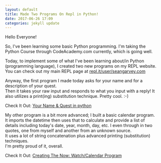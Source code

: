```yaml
---
layout: default
title: Made Two Programs On Repl in Python!
date: 2017-06-26 17:09
categories: jekyll update
---
```


Hello Everyone!

So, I've been learning some basic Python programming.  I'm taking the Python Course through CodeAcademy.com currently, which is going well.  

Today, to implement some of what I've been learning about/in Python (programming language), I created two new programs on my REPL website. You can check out my main REPL page at <a href="repl.it/user/seangarvey.com">repl.it/user/seangarvey.com</a>

Anyway, the first program I made today asks for your name and for a description of your quest.  
Then it takes your raw input and responds to what you input with a reply! 
It also utilizes a print(ing) substitution technique. Pretty cool. :-)

Check It Out: <a href="https://repl.it/JCj4/0">Your Name & Quest in python</a>


My other program is a bit more advanced; I built a basic calendar program.  
It imports the datetime then uses that to calculate and provide a list of details including today's date, year, month, day, etc. 
I even through in two quotes, one from myself and another from an unknown source.  
It uses a lot of string concatenation plus advanced printing (substitution) techniques.  
I'm pretty proud of it, overall.

Check It Out: <a href="https://repl.it/JCmR/5">Creating The Now: Watch/Calendar Program</a>
